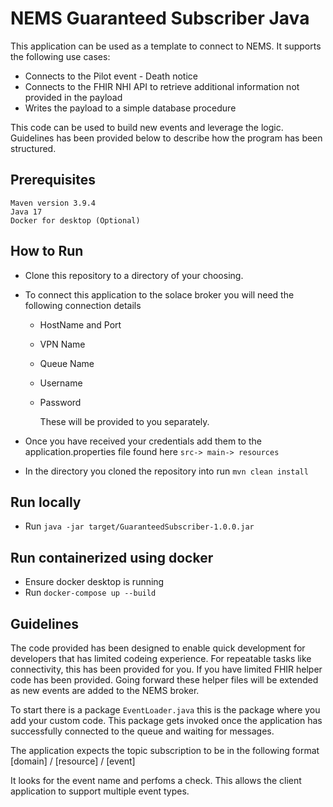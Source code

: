 # NEMS Guaranteed Subscriber Java

This application can be used as a template to connect to NEMS. It supports the following use cases:

- Connects to the Pilot event - Death notice
- Connects to the FHIR NHI API to retrieve additional information not provided in the payload
- Writes the payload to a simple database procedure

This code can be used to build new events and leverage the logic. Guidelines has been provided below to describe how the program has been structured.

## Prerequisites

    Maven version 3.9.4
    Java 17
    Docker for desktop (Optional)

## How to Run

- Clone this repository to a directory of your choosing.

- To connect this application to the solace broker you will need the following connection details

  - HostName and Port
  - VPN Name
  - Queue Name
  - Username
  - Password

    These will be provided to you separately.

- Once you have received your credentials add them to the application.properties file found here `src-> main-> resources`
- In the directory you cloned the repository into run `mvn clean install`

## Run locally

- Run `java -jar target/GuaranteedSubscriber-1.0.0.jar`

## Run containerized using docker

- Ensure docker desktop is running
- Run `docker-compose up --build `

## Guidelines

The code provided has been designed to enable quick development for developers that has limited codeing experience. For repeatable tasks like connectivity, this has been provided for you. If you have limited FHIR helper code has been provided. Going forward these helper files will be extended as new events are added to the NEMS broker.

To start there is a package `EventLoader.java` this is the package where you add your custom code. This package gets invoked once the application has successfully connected to the queue and waiting for messages.

The application expects the topic subscription to be in the following format
[domain] / [resource] / [event]

It looks for the event name and perfoms a check. This allows the client application to support multiple event types.
